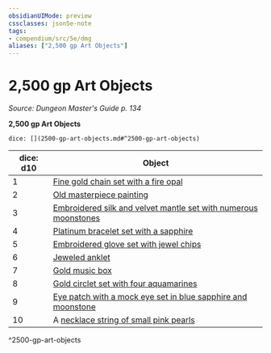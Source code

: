 ```yaml
---
obsidianUIMode: preview
cssclasses: json5e-note
tags:
- compendium/src/5e/dmg
aliases: ["2,500 gp Art Objects"]
---
```

# 2,500 gp Art Objects
*Source: Dungeon Master's Guide p. 134* 

**2,500 gp Art Objects**

`dice: [](2500-gp-art-objects.md#^2500-gp-art-objects)`

| dice: d10 | Object |
|-----------|--------|
| 1 | [Fine gold chain set with a fire opal](/Systems/5e/items/fine-gold-chain-set-with-a-fire-opal.md) |
| 2 | [Old masterpiece painting](/Systems/5e/items/old-masterpiece-painting.md) |
| 3 | [Embroidered silk and velvet mantle set with numerous moonstones](/Systems/5e/items/embroidered-silk-and-velvet-mantle-set-with-numerous-moonstones.md) |
| 4 | [Platinum bracelet set with a sapphire](/Systems/5e/items/platinum-bracelet-set-with-a-sapphire.md) |
| 5 | [Embroidered glove set with jewel chips](/Systems/5e/items/embroidered-glove-set-with-jewel-chips.md) |
| 6 | [Jeweled anklet](/Systems/5e/items/jeweled-anklet.md) |
| 7 | [Gold music box](/Systems/5e/items/gold-music-box.md) |
| 8 | [Gold circlet set with four aquamarines](/Systems/5e/items/gold-circlet-set-with-four-aquamarines.md) |
| 9 | [Eye patch with a mock eye set in blue sapphire and moonstone](/Systems/5e/items/eye-patch-with-a-mock-eye-set-in-blue-sapphire-and-moonstone.md) |
| 10 | A [necklace string of small pink pearls](/Systems/5e/items/necklace-string-of-small-pink-pearls.md) |
^2500-gp-art-objects